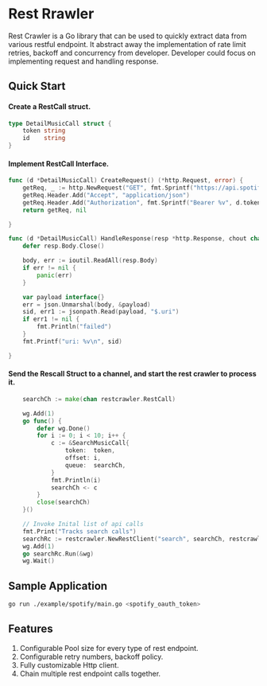 # Rest Rrawler
Rest Crawler is a Go library that can be used to quickly extract data from various restful endpoint. It abstract away the implementation of rate limit retries, backoff and concurrency from developer. Developer could focus on implementing request and handling response. 

## Quick Start

#### Create a RestCall struct. 

```go
type DetailMusicCall struct {
	token string
	id    string
}
```
#### Implement RestCall Interface.

```go
func (d *DetailMusicCall) CreateRequest() (*http.Request, error) {
	getReq, _ := http.NewRequest("GET", fmt.Sprintf("https://api.spotify.com/v1/tracks/%v", d.id), nil)
	getReq.Header.Add("Accept", "application/json")
	getReq.Header.Add("Authorization", fmt.Sprintf("Bearer %v", d.token))
	return getReq, nil

}

func (d *DetailMusicCall) HandleResponse(resp *http.Response, chout chan<- restcrawler.RestCall) {
	defer resp.Body.Close()

	body, err := ioutil.ReadAll(resp.Body)
	if err != nil {
		panic(err)
	}

	var payload interface{}
	err = json.Unmarshal(body, &payload)
	sid, err1 := jsonpath.Read(payload, "$.uri")
	if err1 != nil {
		fmt.Println("failed")
	}
	fmt.Printf("uri: %v\n", sid)

}
```

#### Send the Rescall Struct to a channel, and start the rest crawler to process it. 
```go
	searchCh := make(chan restcrawler.RestCall)

    wg.Add(1)
	go func() {
		defer wg.Done()
		for i := 0; i < 10; i++ {
			c := &SearchMusicCall{
				token:  token,
				offset: i,
				queue:  searchCh,
			}
			fmt.Println(i)
			searchCh <- c
		}
		close(searchCh)
	}()

	// Invoke Inital list of api calls
	fmt.Print("Tracks search calls")
	searchRc := restcrawler.NewRestClient("search", searchCh, restcrawler.Workers(2), restcrawler.ChannelOut(detailCh))
	wg.Add(1)
    go searchRc.Run(&wg)
    wg.Wait()
```
## Sample Application 
```bash
go run ./example/spotify/main.go <spotify_oauth_token>
```

## Features
1. Configurable Pool size for every type of rest endpoint.
2. Configurable retry numbers, backoff policy. 
3. Fully customizable Http client. 
4. Chain multiple rest endpoint calls together. 

